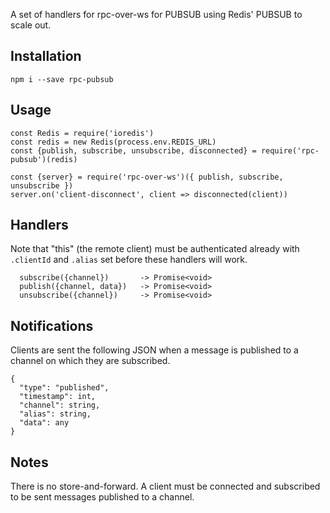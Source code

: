 A set of handlers for rpc-over-ws for PUBSUB using Redis' PUBSUB to scale out.

## Installation

    npm i --save rpc-pubsub

## Usage

    const Redis = require('ioredis')
    const redis = new Redis(process.env.REDIS_URL)
    const {publish, subscribe, unsubscribe, disconnected} = require('rpc-pubsub')(redis)

    const {server} = require('rpc-over-ws')({ publish, subscribe, unsubscribe })
    server.on('client-disconnect', client => disconnected(client))

## Handlers

Note that "this" (the remote client) must be authenticated already with
`.clientId` and `.alias` set before these handlers will work.

      subscribe({channel})       -> Promise<void>
      publish({channel, data})   -> Promise<void>
      unsubscribe({channel})     -> Promise<void>

## Notifications

Clients are sent the following JSON when a message is published to a channel
on which they are subscribed.

    {
      "type": "published",
      "timestamp": int,
      "channel": string,
      "alias": string,
      "data": any
    }

## Notes

There is no store-and-forward. A client must be connected and subscribed
to be sent messages published to a channel.
